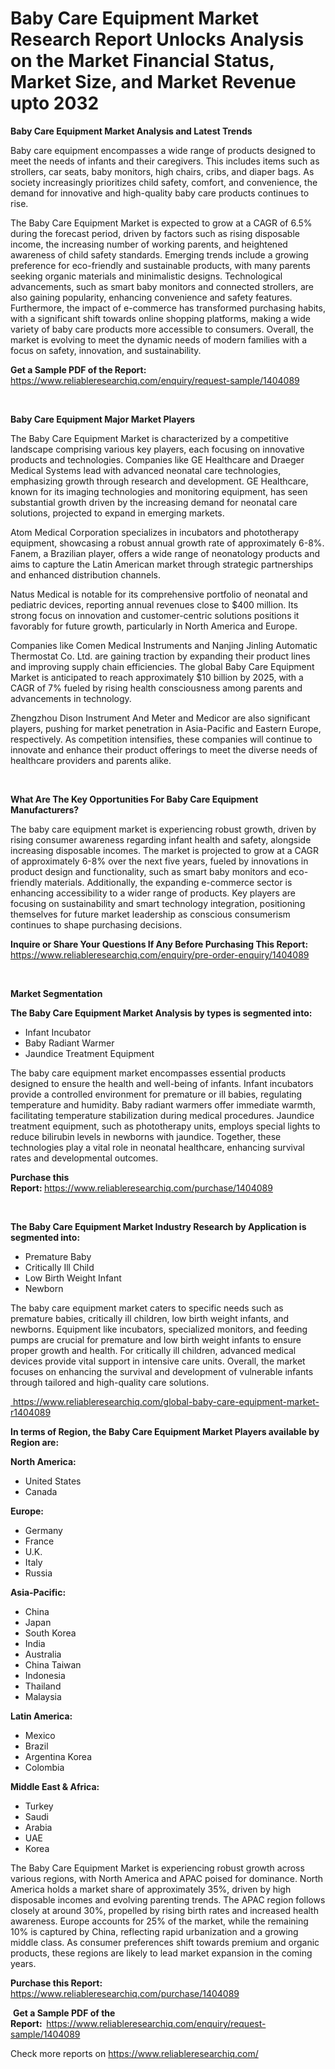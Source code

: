 <p><h1>Baby Care Equipment Market Research Report Unlocks Analysis on the Market Financial Status, Market Size, and Market Revenue upto 2032</h1></p><p><strong>Baby Care Equipment Market Analysis and Latest Trends</strong></p>
<p><p>Baby care equipment encompasses a wide range of products designed to meet the needs of infants and their caregivers. This includes items such as strollers, car seats, baby monitors, high chairs, cribs, and diaper bags. As society increasingly prioritizes child safety, comfort, and convenience, the demand for innovative and high-quality baby care products continues to rise.</p><p>The Baby Care Equipment Market is expected to grow at a CAGR of 6.5% during the forecast period, driven by factors such as rising disposable income, the increasing number of working parents, and heightened awareness of child safety standards. Emerging trends include a growing preference for eco-friendly and sustainable products, with many parents seeking organic materials and minimalistic designs. Technological advancements, such as smart baby monitors and connected strollers, are also gaining popularity, enhancing convenience and safety features. Furthermore, the impact of e-commerce has transformed purchasing habits, with a significant shift towards online shopping platforms, making a wide variety of baby care products more accessible to consumers. Overall, the market is evolving to meet the dynamic needs of modern families with a focus on safety, innovation, and sustainability.</p></p>
<p><strong>Get a Sample PDF of the Report:&nbsp;</strong> <a href="https://www.reliableresearchiq.com/enquiry/request-sample/1404089?utm_campaign=3299&utm_medium=2&utm_source=Github&utm_content=ia&utm_term=28032025&utm_id=baby-care-equipment">https://www.reliableresearchiq.com/enquiry/request-sample/1404089</a></p>
<p>&nbsp;</p>
<p><strong>Baby Care Equipment Major Market Players</strong></p>
<p><p>The Baby Care Equipment Market is characterized by a competitive landscape comprising various key players, each focusing on innovative products and technologies. Companies like GE Healthcare and Draeger Medical Systems lead with advanced neonatal care technologies, emphasizing growth through research and development. GE Healthcare, known for its imaging technologies and monitoring equipment, has seen substantial growth driven by the increasing demand for neonatal care solutions, projected to expand in emerging markets.</p><p>Atom Medical Corporation specializes in incubators and phototherapy equipment, showcasing a robust annual growth rate of approximately 6-8%. Fanem, a Brazilian player, offers a wide range of neonatology products and aims to capture the Latin American market through strategic partnerships and enhanced distribution channels.</p><p>Natus Medical is notable for its comprehensive portfolio of neonatal and pediatric devices, reporting annual revenues close to $400 million. Its strong focus on innovation and customer-centric solutions positions it favorably for future growth, particularly in North America and Europe.</p><p>Companies like Comen Medical Instruments and Nanjing Jinling Automatic Thermostat Co. Ltd. are gaining traction by expanding their product lines and improving supply chain efficiencies. The global Baby Care Equipment Market is anticipated to reach approximately $10 billion by 2025, with a CAGR of 7% fueled by rising health consciousness among parents and advancements in technology.</p><p>Zhengzhou Dison Instrument And Meter and Medicor are also significant players, pushing for market penetration in Asia-Pacific and Eastern Europe, respectively. As competition intensifies, these companies will continue to innovate and enhance their product offerings to meet the diverse needs of healthcare providers and parents alike.</p></p>
<p>&nbsp;</p>
<p><strong>What Are The Key Opportunities For Baby Care Equipment Manufacturers?</strong></p>
<p><p>The baby care equipment market is experiencing robust growth, driven by rising consumer awareness regarding infant health and safety, alongside increasing disposable incomes. The market is projected to grow at a CAGR of approximately 6-8% over the next five years, fueled by innovations in product design and functionality, such as smart baby monitors and eco-friendly materials. Additionally, the expanding e-commerce sector is enhancing accessibility to a wider range of products. Key players are focusing on sustainability and smart technology integration, positioning themselves for future market leadership as conscious consumerism continues to shape purchasing decisions.</p></p>
<p><strong>Inquire or Share Your Questions If Any Before Purchasing This Report:</strong> <a href="https://www.reliableresearchiq.com/enquiry/pre-order-enquiry/1404089?utm_campaign=3299&utm_medium=2&utm_source=Github&utm_content=ia&utm_term=28032025&utm_id=baby-care-equipment">https://www.reliableresearchiq.com/enquiry/pre-order-enquiry/1404089</a></p>
<p>&nbsp;</p>
<p><strong>Market Segmentation</strong></p>
<p><strong>The Baby Care Equipment Market Analysis by types is segmented into:</strong></p>
<p><ul><li>Infant Incubator</li><li>Baby Radiant Warmer</li><li>Jaundice Treatment Equipment</li></ul></p>
<p><p>The baby care equipment market encompasses essential products designed to ensure the health and well-being of infants. Infant incubators provide a controlled environment for premature or ill babies, regulating temperature and humidity. Baby radiant warmers offer immediate warmth, facilitating temperature stabilization during medical procedures. Jaundice treatment equipment, such as phototherapy units, employs special lights to reduce bilirubin levels in newborns with jaundice. Together, these technologies play a vital role in neonatal healthcare, enhancing survival rates and developmental outcomes.</p></p>
<p><strong>Purchase this Report:&nbsp;</strong><a href="https://www.reliableresearchiq.com/purchase/1404089?utm_campaign=3299&utm_medium=2&utm_source=Github&utm_content=ia&utm_term=28032025&utm_id=baby-care-equipment">https://www.reliableresearchiq.com/purchase/1404089</a></p>
<p>&nbsp;</p>
<p><strong>The Baby Care Equipment Market Industry Research by Application is segmented into:</strong></p>
<p><ul><li>Premature Baby</li><li>Critically Ill Child</li><li>Low Birth Weight Infant</li><li>Newborn</li></ul></p>
<p><p>The baby care equipment market caters to specific needs such as premature babies, critically ill children, low birth weight infants, and newborns. Equipment like incubators, specialized monitors, and feeding pumps are crucial for premature and low birth weight infants to ensure proper growth and health. For critically ill children, advanced medical devices provide vital support in intensive care units. Overall, the market focuses on enhancing the survival and development of vulnerable infants through tailored and high-quality care solutions.</p></p>
<p><a href="https://www.reliableresearchiq.com/global-baby-care-equipment-market-r1404089?utm_campaign=3299&utm_medium=2&utm_source=Github&utm_content=ia&utm_term=28032025&utm_id=baby-care-equipment">&nbsp;https://www.reliableresearchiq.com/global-baby-care-equipment-market-r1404089</a></p>
<p><strong>In terms of Region, the Baby Care Equipment Market Players available by Region are:</strong></p>
<p>
    <p> <strong> North America: </strong>
        <ul>
            <li>United States</li>
            <li>Canada</li>
        </ul>
        </p> 
    <p> <strong> Europe: </strong>
        <ul>
            <li>Germany</li>
            <li>France</li>
            <li>U.K.</li>
            <li>Italy</li>
            <li>Russia</li>
        </ul>
        </p> 
    <p> <strong> Asia-Pacific: </strong>
        <ul>
            <li>China</li>
            <li>Japan</li>
            <li>South Korea</li>
            <li>India</li>
            <li>Australia</li>
            <li>China Taiwan</li>
            <li>Indonesia</li>
            <li>Thailand</li>
            <li>Malaysia</li>
        </ul>
        </p> 
    <p> <strong> Latin America: </strong>
        <ul>
            <li>Mexico</li>
            <li>Brazil</li>
            <li>Argentina Korea</li>
            <li>Colombia</li>
        </ul>
        </p> 
    <p> <strong> Middle East & Africa: </strong>
        <ul>
            <li>Turkey</li>
            <li>Saudi</li>
            <li>Arabia</li>
            <li>UAE</li>
            <li>Korea</li>
        </ul>
    </p>
    </p>
<p><p>The Baby Care Equipment Market is experiencing robust growth across various regions, with North America and APAC poised for dominance. North America holds a market share of approximately 35%, driven by high disposable incomes and evolving parenting trends. The APAC region follows closely at around 30%, propelled by rising birth rates and increased health awareness. Europe accounts for 25% of the market, while the remaining 10% is captured by China, reflecting rapid urbanization and a growing middle class. As consumer preferences shift towards premium and organic products, these regions are likely to lead market expansion in the coming years.</p></p>
<p><strong>Purchase this Report: </strong><a href="https://www.reliableresearchiq.com/purchase/1404089?utm_campaign=3299&utm_medium=2&utm_source=Github&utm_content=ia&utm_term=28032025&utm_id=baby-care-equipment">https://www.reliableresearchiq.com/purchase/1404089</a></p>
<p>&nbsp;<strong>Get a Sample PDF of the Report:&nbsp;&nbsp;</strong><a href="https://www.reliableresearchiq.com/enquiry/request-sample/1404089?utm_campaign=3299&utm_medium=2&utm_source=Github&utm_content=ia&utm_term=28032025&utm_id=baby-care-equipment">https://www.reliableresearchiq.com/enquiry/request-sample/1404089</a></p>
<p><strong></strong></p>
<p>Check more reports on <a href="https://www.reliableresearchiq.com/?utm_campaign=3299&utm_medium=2&utm_source=Github&utm_content=ia&utm_term=28032025&utm_id=baby-care-equipment">https://www.reliableresearchiq.com/</a></p>